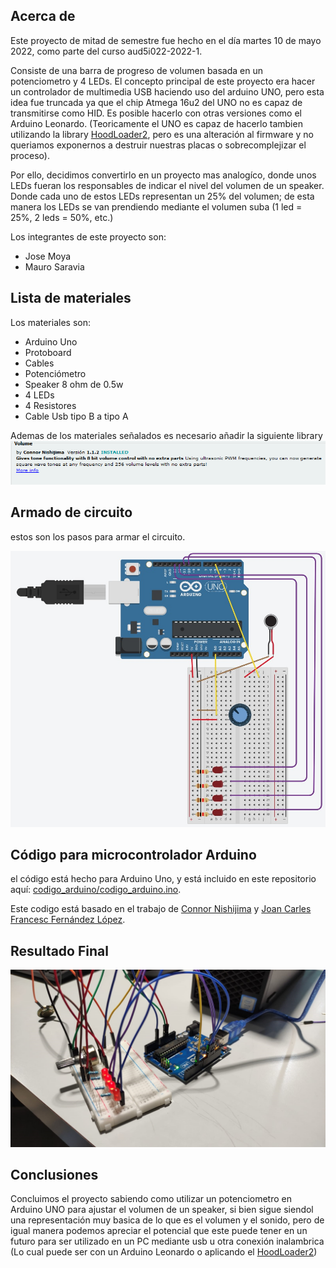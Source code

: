 
## Acerca de

Este proyecto de mitad de semestre fue hecho en el día martes 10 de mayo 2022, como parte del curso  aud5i022-2022-1.

Consiste de una barra de progreso de volumen basada en un potenciometro y 4 LEDs. El concepto principal de este proyecto era hacer un controlador de multimedia USB  haciendo uso del arduino UNO, pero esta idea fue truncada ya que el chip Atmega 16u2 del UNO no es capaz de transmitirse como HID. Es posible hacerlo con otras versiones como el Arduino Leonardo. (Teoricamente el UNO es capaz de hacerlo tambien utilizando la library [HoodLoader2](https://github.com/NicoHood/HoodLoader2), pero es una alteración al firmware y no queriamos exponernos a destruir nuestras placas o sobrecomplejizar el proceso).

Por ello, decidimos convertirlo en un proyecto mas analogíco, donde unos LEDs fueran los responsables de indicar el nivel del volumen de un speaker. Donde cada uno de estos LEDs representan un 25% del volumen; de esta manera los LEDs se van prendiendo mediante el volumen suba (1 led = 25%, 2 leds = 50%, etc.)

Los integrantes de este proyecto son: 
* Jose Moya
* Mauro Saravia

## Lista de materiales

Los materiales son:

* Arduino Uno
* Protoboard
* Cables
* Potenciómetro
* Speaker 8 ohm de 0.5w
* 4 LEDs
* 4 Resistores
* Cable Usb tipo B a tipo A

Ademas de los materiales señalados es necesario añadir la siguiente library ![LibraryVolume](imagenes/Volume.png)

## Armado de circuito

estos son los pasos para armar el circuito.

![ImagenCircuitoThinkerCad](imagenes/circuito.jpg)

## Código para microcontrolador Arduino

el código está hecho para Arduino Uno, y está incluido en este repositorio aquí: [codigo_arduino/codigo_arduino.ino](codigo_arduino/codigo_arduino.ino).

Este codigo está basado en el trabajo de [Connor Nishijima](https://github.com/connornishijima/arduino-volume1) y [Joan Carles Francesc Fernández López](https://www.youtube.com/watch?v=qqc2aHCtWco).

## Resultado Final

![fotoresultado final](imagenes/final.jpg)

## Conclusiones

Concluimos el proyecto sabiendo como utilizar un potenciometro en Arduino UNO para ajustar el volumen de un speaker, si bien sigue siendol una representación muy basica de lo que es el volumen y el sonido, pero de igual manera podemos apreciar el potencial que este puede tener en un futuro para ser utilizado en un PC mediante usb u otra conexión inalambrica (Lo cual puede ser con un Arduino Leonardo o aplicando el [HoodLoader2](https://github.com/NicoHood/HoodLoader2))

 
